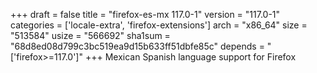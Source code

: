 +++
draft = false
title = "firefox-es-mx 117.0-1"
version = "117.0-1"
categories = ['locale-extra', 'firefox-extensions']
arch = "x86_64"
size = "513584"
usize = "566692"
sha1sum = "68d8ed08d799c3bc519ea9d15b633ff51dbfe85c"
depends = "['firefox>=117.0']"
+++
Mexican Spanish language support for Firefox